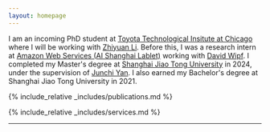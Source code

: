 ```yaml
---
layout: homepage
---
```


<!-- ## Biography -->

I am an incoming PhD student at [Toyota Technological Insitute at Chicago](https://www.ttic.edu) where I will be working with [Zhiyuan Li](http://zhiyuanli.ttic.edu). Before this, I was a research intern at [Amazon Web Services (AI Shanghai Lablet)](https://www.amazonaws.cn/en/ailab/) working with [David Wipf](http://www.davidwipf.com/). I completed my Master's degree at [Shanghai Jiao Tong University](https://en.sjtu.edu.cn) in 2024, under the supervision of [Junchi Yan](https://thinklab.sjtu.edu.cn). I also earned my Bachelor's degree at Shanghai Jiao Tong University in 2021. 

<!-- My research interests include -->

<!-- <!-- * **Psychology of Language Models**: understanding how large language models develope reasoning capabilities and  -->

<!-- * **Generalization**: 

* **Applications**:  -->


{% include_relative _includes/publications.md %}

{% include_relative _includes/services.md %}

---

